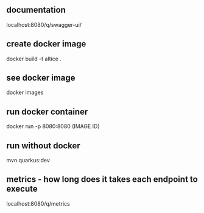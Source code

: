 ## documentation
localhost:8080/q/swagger-ui/

## create docker image
docker build -t altice .

## see docker image
docker images

## run docker container
docker run -p 8080:8080 (IMAGE ID)

## run without docker
mvn quarkus:dev

## metrics - how long does it takes each endpoint to execute
localhost:8080/q/metrics

